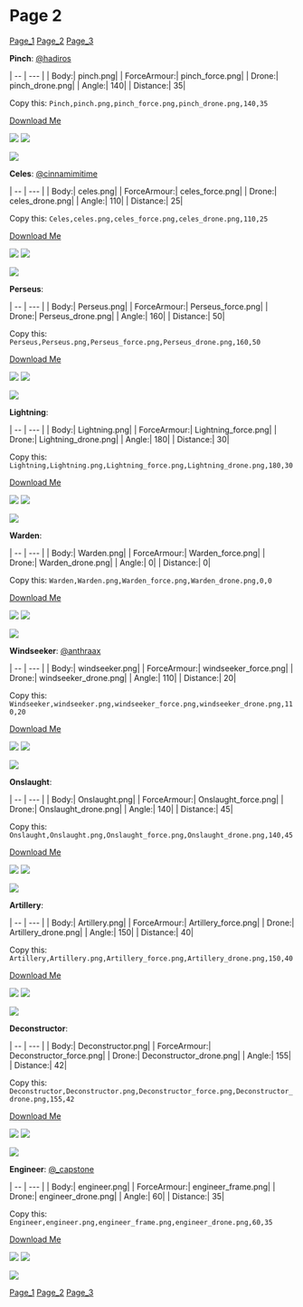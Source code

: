 # Page 2
[Page_1](./Page_1.md)
[Page_2](./Page_2.md)
[Page_3](./Page_3.md)

**Pinch**: [@hadiros](https://discord.com/users/266028842395631629)

| -- | --- | 
| Body:| pinch.png| 
| ForceArmour:| pinch_force.png| 
| Drone:| pinch_drone.png| 
| Angle:| 140| 
| Distance:| 35| 

Copy this: `Pinch,pinch.png,pinch_force.png,pinch_drone.png,140,35`

[Download Me](../assets/zips/Pinch.zip)

![](../custom_skins/pinch.png)
![](../custom_skins/pinch_force.png)

![](../custom_skins/pinch_drone.png)


**Celes**: [@cinnamimitime](https://discord.com/users/161502244284530688)

| -- | --- | 
| Body:| celes.png| 
| ForceArmour:| celes_force.png| 
| Drone:| celes_drone.png| 
| Angle:| 110| 
| Distance:| 25| 

Copy this: `Celes,celes.png,celes_force.png,celes_drone.png,110,25`

[Download Me](../assets/zips/Celes.zip)

![](../custom_skins/celes.png)
![](../custom_skins/celes_force.png)

![](../custom_skins/celes_drone.png)


**Perseus**: 

| -- | --- | 
| Body:| Perseus.png| 
| ForceArmour:| Perseus_force.png| 
| Drone:| Perseus_drone.png| 
| Angle:| 160| 
| Distance:| 50| 

Copy this: `Perseus,Perseus.png,Perseus_force.png,Perseus_drone.png,160,50`

[Download Me](../assets/zips/Perseus.zip)

![](../custom_skins/Perseus.png)
![](../custom_skins/Perseus_force.png)

![](../custom_skins/Perseus_drone.png)


**Lightning**: 

| -- | --- | 
| Body:| Lightning.png| 
| ForceArmour:| Lightning_force.png| 
| Drone:| Lightning_drone.png| 
| Angle:| 180| 
| Distance:| 30| 

Copy this: `Lightning,Lightning.png,Lightning_force.png,Lightning_drone.png,180,30`

[Download Me](../assets/zips/Lightning.zip)

![](../custom_skins/Lightning.png)
![](../custom_skins/Lightning_force.png)

![](../custom_skins/Lightning_drone.png)


**Warden**: 

| -- | --- | 
| Body:| Warden.png| 
| ForceArmour:| Warden_force.png| 
| Drone:| Warden_drone.png| 
| Angle:| 0| 
| Distance:| 0| 

Copy this: `Warden,Warden.png,Warden_force.png,Warden_drone.png,0,0`

[Download Me](../assets/zips/Warden.zip)

![](../custom_skins/Warden.png)
![](../custom_skins/Warden_force.png)

![](../custom_skins/Warden_drone.png)


**Windseeker**: [@anthraax](https://discord.com/users/211671269882462218)

| -- | --- | 
| Body:| windseeker.png| 
| ForceArmour:| windseeker_force.png| 
| Drone:| windseeker_drone.png| 
| Angle:| 110| 
| Distance:| 20| 

Copy this: `Windseeker,windseeker.png,windseeker_force.png,windseeker_drone.png,110,20`

[Download Me](../assets/zips/Windseeker.zip)

![](../custom_skins/windseeker.png)
![](../custom_skins/windseeker_force.png)

![](../custom_skins/windseeker_drone.png)


**Onslaught**: 

| -- | --- | 
| Body:| Onslaught.png| 
| ForceArmour:| Onslaught_force.png| 
| Drone:| Onslaught_drone.png| 
| Angle:| 140| 
| Distance:| 45| 

Copy this: `Onslaught,Onslaught.png,Onslaught_force.png,Onslaught_drone.png,140,45`

[Download Me](../assets/zips/Onslaught.zip)

![](../custom_skins/Onslaught.png)
![](../custom_skins/Onslaught_force.png)

![](../custom_skins/Onslaught_drone.png)


**Artillery**: 

| -- | --- | 
| Body:| Artillery.png| 
| ForceArmour:| Artillery_force.png| 
| Drone:| Artillery_drone.png| 
| Angle:| 150| 
| Distance:| 40| 

Copy this: `Artillery,Artillery.png,Artillery_force.png,Artillery_drone.png,150,40`

[Download Me](../assets/zips/Artillery.zip)

![](../custom_skins/Artillery.png)
![](../custom_skins/Artillery_force.png)

![](../custom_skins/Artillery_drone.png)


**Deconstructor**: 

| -- | --- | 
| Body:| Deconstructor.png| 
| ForceArmour:| Deconstructor_force.png| 
| Drone:| Deconstructor_drone.png| 
| Angle:| 155| 
| Distance:| 42| 

Copy this: `Deconstructor,Deconstructor.png,Deconstructor_force.png,Deconstructor_drone.png,155,42`

[Download Me](../assets/zips/Deconstructor.zip)

![](../custom_skins/Deconstructor.png)
![](../custom_skins/Deconstructor_force.png)

![](../custom_skins/Deconstructor_drone.png)


**Engineer**: [@_capstone](https://discord.com/users/551431332253794304)

| -- | --- | 
| Body:| engineer.png| 
| ForceArmour:| engineer_frame.png| 
| Drone:| engineer_drone.png| 
| Angle:| 60| 
| Distance:| 35| 

Copy this: `Engineer,engineer.png,engineer_frame.png,engineer_drone.png,60,35`

[Download Me](../assets/zips/Engineer.zip)

![](../custom_skins/engineer.png)
![](../custom_skins/engineer_frame.png)

![](../custom_skins/engineer_drone.png)

[Page_1](./Page_1.md)
[Page_2](./Page_2.md)
[Page_3](./Page_3.md)
